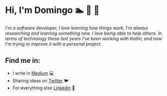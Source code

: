 # Hi, I'm Domingo :swimmer: :bicyclist: :runner:

###### I'm a software developer, I love learning how things work, I'm always researching and learning something new. I love being able to help others. In terms of technology these last years I've been working with Kotlin, and now I'm trying to improve it with a personal project.

## Find me in: 
- I write in [Medium](https://medium.com/@domingo.em) :computer:
- Sharing ideas on [Twitter](https://twitter.com/gornovah) :bird:
- For everything else [Linkedin](https://www.linkedin.com/in/domingoespinosa/) :briefcase:

<!--
**gornovah/gornovah** is a ✨ _special_ ✨ repository because its `README.md` (this file) appears on your GitHub profile.

Here are some ideas to get you started:

- 🔭 I’m currently working on ...
- 🌱 I’m currently learning ...
- 👯 I’m looking to collaborate on ...
- 🤔 I’m looking for help with ...
- 💬 Ask me about ...
- 📫 How to reach me: ...
- 😄 Pronouns: ...
- ⚡ Fun fact: ...
-->
